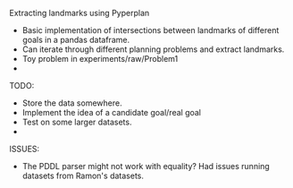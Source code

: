 Extracting landmarks using Pyperplan
- Basic implementation of intersections between landmarks of different goals in a pandas dataframe.
- Can iterate through different planning problems and extract landmarks.
- Toy problem in experiments/raw/Problem1
- 
TODO:
- Store the data somewhere.
- Implement the idea of a candidate goal/real goal
- Test on some larger datasets.
- 
ISSUES:
- The PDDL parser might not work with equality? Had issues running datasets from Ramon's datasets.
